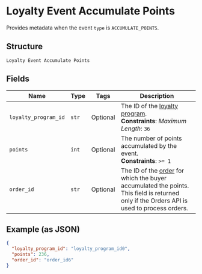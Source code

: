 
# Loyalty Event Accumulate Points

Provides metadata when the event `type` is `ACCUMULATE_POINTS`.

## Structure

`Loyalty Event Accumulate Points`

## Fields

| Name | Type | Tags | Description |
|  --- | --- | --- | --- |
| `loyalty_program_id` | `str` | Optional | The ID of the [loyalty program](entity:LoyaltyProgram).<br>**Constraints**: *Maximum Length*: `36` |
| `points` | `int` | Optional | The number of points accumulated by the event.<br>**Constraints**: `>= 1` |
| `order_id` | `str` | Optional | The ID of the [order](entity:Order) for which the buyer accumulated the points.<br>This field is returned only if the Orders API is used to process orders. |

## Example (as JSON)

```json
{
  "loyalty_program_id": "loyalty_program_id0",
  "points": 236,
  "order_id": "order_id6"
}
```

